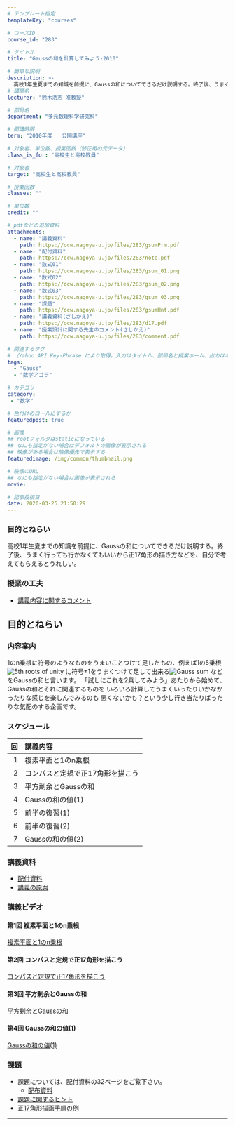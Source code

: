 ```yaml
---
# テンプレート指定
templateKey: "courses"

# コースID
course_id: "283"

# タイトル
title: "Gaussの和を計算してみよう-2010"

# 簡単な説明
description: >-
  高校1年生夏までの知識を前提に、Gaussの和についてできるだけ説明する。終了後、うまく行っても行かなくてもいいから正17角形の描き方などを、自分で考えてもらえるとうれしい。 ....
# 講師名
lecturer: "鈴木浩志 准教授"

# 部局名
department: "多元数理科学研究科"

# 開講時限
term: "2010年度	公開講座"

# 対象者、単位数、授業回数（修正用の元データ）
class_is_for: "高校生と高校教員"

# 対象者
target: "高校生と高校教員"

# 授業回数
classes: ""

# 単位数
credit: ""

# pdfなどの追加資料
attachments:
  - name: "講義資料" 
    path: https://ocw.nagoya-u.jp/files/283/gsumPrm.pdf
  - name: "配付資料" 
    path: https://ocw.nagoya-u.jp/files/283/note.pdf
  - name: "数式01" 
    path: https://ocw.nagoya-u.jp/files/283/gsum_01.png
  - name: "数式02" 
    path: https://ocw.nagoya-u.jp/files/283/gsum_02.png
  - name: "数式03" 
    path: https://ocw.nagoya-u.jp/files/283/gsum_03.png
  - name: "課題" 
    path: https://ocw.nagoya-u.jp/files/283/gsumHnt.pdf
  - name: "講義資料(さしかえ)" 
    path: https://ocw.nagoya-u.jp/files/283/d17.pdf
  - name: "授業設計に関する先生のコメント(さしかえ)" 
    path: https://ocw.nagoya-u.jp/files/283/comment.pdf

# 関連するタグ
# （Yahoo API Key-Phrase により取得。入力はタイトル、部局名と授業ホーム、出力はキーフレーズ（tags））
tags:
  - "Gauss"
  - "数学アゴラ"

# カテゴリ
category:
 - "数学"

# 色付けのロールにするか
featuredpost: true

# 画像
## rootフォルダはstaticになっている
## なにも指定がない場合はデフォルトの画像が表示される
## 映像がある場合は映像優先で表示する
featuredimage: /img/common/thumbnail.png

# 映像のURL
## なにも指定がない場合は画像が表示される
movie: 

# 記事投稿日
date: 2020-03-25 21:50:29
---
```


### 目的とねらい

高校1年生夏までの知識を前提に、Gaussの和についてできるだけ説明する。終了後、うまく行っても行かなくてもいいから正17角形の描き方などを、自分で考えてもらえるとうれしい。


### 授業の工夫

* [講義内容に関するコメント](https://ocw.nagoya-u.jp/files/283/comment.pdf) 











## 目的とねらい

### 内容案内

1のn乗根に符号のようなものをうまいことつけて足したもの、例えば1の5乗根
![5th roots of unity](https://ocw.nagoya-u.jp/files/283/gsum_01.png) 
に符号±1をうまくつけて足して出来る![Gauss sum](https://ocw.nagoya-u.jp/files/283/gsum_03.png) などをGaussの和と言います。
「試しにこれを2乗してみよう」あたりから始めて、Gaussの和とそれに関連するものを
いろいろ計算してうまくいったりいかなかったりな感じを楽しんでみるのも
悪くないかも？という少し行き当たりばったりな気配のする企画です。

### スケジュール

|回 | 講義内容      |
|-:|:-----------------|
|1 | 複素平面と1のn乗根       |
|2 | コンパスと定規で正17角形を描こう|
|3 | 平方剰余とGaussの和|
|4 | Gaussの和の値(1) |
|5 | 前半の復習(1) |
|6 | 前半の復習(2)  |
|7 | Gaussの和の値(2)

### 講義資料

* [配付資料](https://ocw.nagoya-u.jp/files/283/note.pdf) 
* [講義の原案](https://ocw.nagoya-u.jp/files/283/gsumPrm.pdf) 

### 講義ビデオ

#### 第1回 複素平面と1のn乗根

[複素平面と1のn乗根](https://nuvideo.media.nagoya-u.ac.jp/embed/07c562ddc66cd71bc03ec30327c4306903f49c93)

#### 第2回 コンパスと定規で正17角形を描こう

[コンパスと定規で正17角形を描こう](https://nuvideo.media.nagoya-u.ac.jp/embed/e195e03f04ec3f2c9f6020f7644e1a83275bac4e)

#### 第3回 平方剰余とGaussの和

[平方剰余とGaussの和](https://nuvideo.media.nagoya-u.ac.jp/embed/38ab6f6c9296ccbc539b6f089689e7c286149c3a)

#### 第4回 Gaussの和の値(1)

[Gaussの和の値(1)](https://nuvideo.media.nagoya-u.ac.jp/embed/8d6626007742d8f90ea95c6ff803616abaa83d71)


### 課題

- 課題については、配付資料の32ページをご覧下さい。
	- [配布資料](https://ocw.nagoya-u.jp/files/283/note.pdf) 
- [課題に関するヒント](https://ocw.nagoya-u.jp/files/283/gsumHnt.pdf) 
- [正17角形描画手順の例](https://ocw.nagoya-u.jp/files/283/d17.pdf) 







-----
